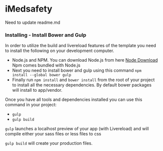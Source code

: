 # iMedsafety

Need to update readme.md

### Installing - Install Bower and Gulp

In order to utilize the build and livereload features of the template you need to install the following on your development computer.

* Node.js and NPM. You can download Node.js from here [Node Download](https://nodejs.org/download/.) Npm comes bundled with Node.js
* Next you need to install bower and gulp using this command `npm install --global bower gulp`
* Finally run `npm install` and `bower install` from the root of your project to install all the necessary dependencies. By default bower packages will install to app/vendor.

Once you have all tools and dependencies installed you can use this command in your project:

* `gulp`
* `gulp build`

`gulp` launches a localhost preview of your app (with Livereload) and will compile either your sass files or less files to css

`gulp build` will create your production files.